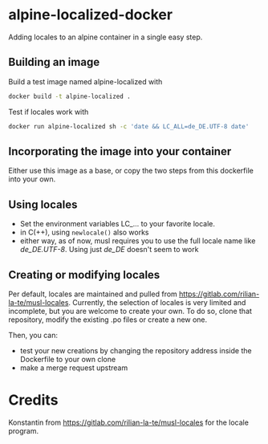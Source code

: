 # alpine-localized-docker

Adding locales to an alpine container in a single easy step.

## Building an image

Build a test image named alpine-localized with

```sh
docker build -t alpine-localized .
```

Test if locales work with

```sh
docker run alpine-localized sh -c 'date && LC_ALL=de_DE.UTF-8 date'
```

## Incorporating the image into your container

Either use this image as a base, or copy the two steps from this dockerfile into your own.

## Using locales

- Set the environment variables LC\_... to your favorite locale.
- in C(++), using `newlocale()` also works
- either way, as of now, musl requires you to use the full locale name like _de_DE.UTF-8_. Using just _de_DE_ doesn't seem to work

## Creating or modifying locales

Per default, locales are maintained and pulled from https://gitlab.com/rilian-la-te/musl-locales.
Currently, the selection of locales is very limited and incomplete, but you are welcome to create your own.
To do so, clone that repository, modify the existing .po files or create a new one.

Then, you can:

- test your new creations by changing the repository address inside the Dockerfile to your own clone
- make a merge request upstream

# Credits

Konstantin from https://gitlab.com/rilian-la-te/musl-locales for the locale program.
